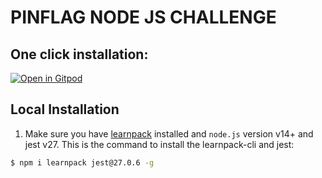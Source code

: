 # PINFLAG NODE JS CHALLENGE

<h2>One click installation:</h2>

[![Open in Gitpod](https://gitpod.io/button/open-in-gitpod.svg)](https://github.com/AlexisAlegria/node-js-challenge.git)

## Local Installation

1. Make sure you have [learnpack](https://github.com/learnpack/learnpack-cli) installed and `node.js` version v14+ and jest v27. This is the command to install the learnpack-cli and jest:

```sh
$ npm i learnpack jest@27.0.6 -g
```
